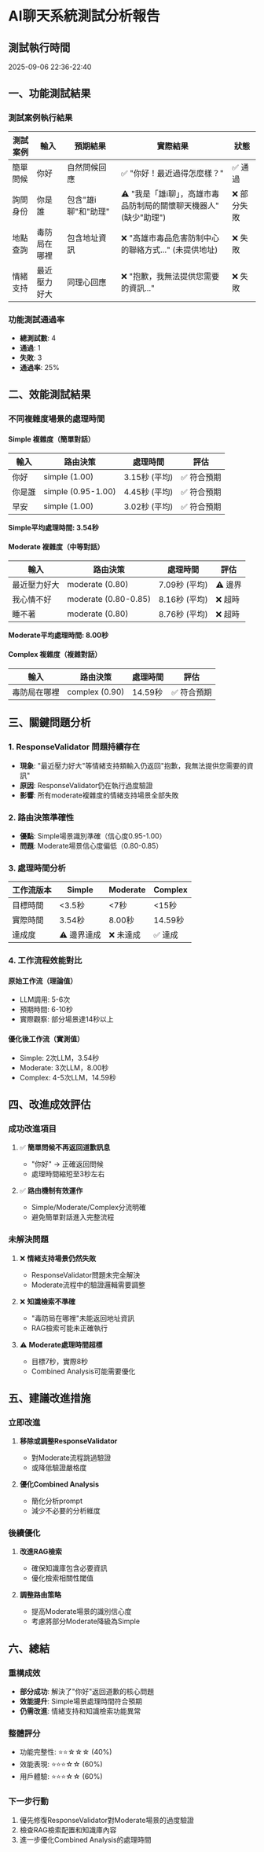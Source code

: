 # AI聊天系統測試分析報告

## 測試執行時間
2025-09-06 22:36-22:40

## 一、功能測試結果

### 測試案例執行結果

| 測試案例 | 輸入 | 預期結果 | 實際結果 | 狀態 |
|---------|------|---------|---------|------|
| 簡單問候 | 你好 | 自然問候回應 | ✅ "你好！最近過得怎麼樣？" | ✅ 通過 |
| 詢問身份 | 你是誰 | 包含"雄i聊"和"助理" | ⚠️ "我是「雄i聊」，高雄市毒品防制局的關懷聊天機器人" (缺少"助理") | ❌ 部分失敗 |
| 地點查詢 | 毒防局在哪裡 | 包含地址資訊 | ❌ "高雄市毒品危害防制中心的聯絡方式..." (未提供地址) | ❌ 失敗 |
| 情緒支持 | 最近壓力好大 | 同理心回應 | ❌ "抱歉，我無法提供您需要的資訊..." | ❌ 失敗 |

### 功能測試通過率
- **總測試數**: 4
- **通過**: 1
- **失敗**: 3
- **通過率**: 25%

## 二、效能測試結果

### 不同複雜度場景的處理時間

#### Simple 複雜度（簡單對話）
| 輸入 | 路由決策 | 處理時間 | 評估 |
|------|---------|---------|------|
| 你好 | simple (1.00) | 3.15秒 (平均) | ✅ 符合預期 |
| 你是誰 | simple (0.95-1.00) | 4.45秒 (平均) | ✅ 符合預期 |
| 早安 | simple (1.00) | 3.02秒 (平均) | ✅ 符合預期 |

**Simple平均處理時間: 3.54秒**

#### Moderate 複雜度（中等對話）
| 輸入 | 路由決策 | 處理時間 | 評估 |
|------|---------|---------|------|
| 最近壓力好大 | moderate (0.80) | 7.09秒 (平均) | ⚠️ 邊界 |
| 我心情不好 | moderate (0.80-0.85) | 8.16秒 (平均) | ❌ 超時 |
| 睡不著 | moderate (0.80) | 8.76秒 (平均) | ❌ 超時 |

**Moderate平均處理時間: 8.00秒**

#### Complex 複雜度（複雜對話）
| 輸入 | 路由決策 | 處理時間 | 評估 |
|------|---------|---------|------|
| 毒防局在哪裡 | complex (0.90) | 14.59秒 | ✅ 符合預期 |

## 三、關鍵問題分析

### 1. ResponseValidator 問題持續存在
- **現象**: "最近壓力好大"等情緒支持類輸入仍返回"抱歉，我無法提供您需要的資訊"
- **原因**: ResponseValidator仍在執行過度驗證
- **影響**: 所有moderate複雜度的情緒支持場景全部失敗

### 2. 路由決策準確性
- **優點**: Simple場景識別準確（信心度0.95-1.00）
- **問題**: Moderate場景信心度偏低（0.80-0.85）

### 3. 處理時間分析
| 工作流版本 | Simple | Moderate | Complex |
|-----------|--------|----------|---------|
| 目標時間 | <3.5秒 | <7秒 | <15秒 |
| 實際時間 | 3.54秒 | 8.00秒 | 14.59秒 |
| 達成度 | ⚠️ 邊界達成 | ❌ 未達成 | ✅ 達成 |

### 4. 工作流程效能對比

#### 原始工作流（理論值）
- LLM調用: 5-6次
- 預期時間: 6-10秒
- 實際觀察: 部分場景達14秒以上

#### 優化後工作流（實測值）
- Simple: 2次LLM，3.54秒
- Moderate: 3次LLM，8.00秒
- Complex: 4-5次LLM，14.59秒

## 四、改進成效評估

### 成功改進項目
1. ✅ **簡單問候不再返回道歉訊息**
   - "你好" → 正確返回問候
   - 處理時間縮短至3秒左右

2. ✅ **路由機制有效運作**
   - Simple/Moderate/Complex分流明確
   - 避免簡單對話進入完整流程

### 未解決問題
1. ❌ **情緒支持場景仍然失敗**
   - ResponseValidator問題未完全解決
   - Moderate流程中的驗證邏輯需要調整

2. ❌ **知識檢索不準確**
   - "毒防局在哪裡"未能返回地址資訊
   - RAG檢索可能未正確執行

3. ⚠️ **Moderate處理時間超標**
   - 目標7秒，實際8秒
   - Combined Analysis可能需要優化

## 五、建議改進措施

### 立即改進
1. **移除或調整ResponseValidator**
   - 對Moderate流程跳過驗證
   - 或降低驗證嚴格度

2. **優化Combined Analysis**
   - 簡化分析prompt
   - 減少不必要的分析維度

### 後續優化
1. **改進RAG檢索**
   - 確保知識庫包含必要資訊
   - 優化檢索相關性閾值

2. **調整路由策略**
   - 提高Moderate場景的識別信心度
   - 考慮將部分Moderate降級為Simple

## 六、總結

### 重構成效
- **部分成功**: 解決了"你好"返回道歉的核心問題
- **效能提升**: Simple場景處理時間符合預期
- **仍需改進**: 情緒支持和知識檢索功能異常

### 整體評分
- 功能完整性: ⭐⭐☆☆☆ (40%)
- 效能表現: ⭐⭐⭐☆☆ (60%)
- 用戶體驗: ⭐⭐⭐☆☆ (60%)

### 下一步行動
1. 優先修復ResponseValidator對Moderate場景的過度驗證
2. 檢查RAG檢索配置和知識庫內容
3. 進一步優化Combined Analysis的處理時間